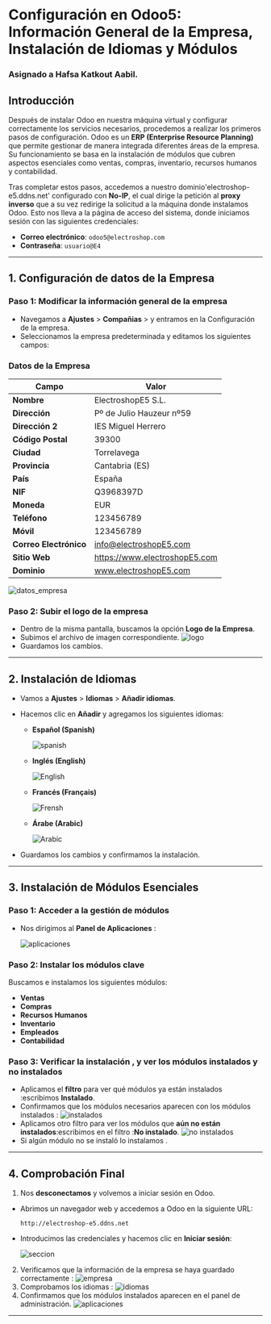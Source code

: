 # **Configuración en Odoo5: Información General de la Empresa, Instalación de Idiomas y Módulos**
### Asignado a Hafsa Katkout Aabil.
## **Introducción**

Después de instalar Odoo en nuestra máquina virtual y configurar correctamente los servicios necesarios, procedemos a realizar los primeros pasos de configuración. Odoo es un **ERP (Enterprise Resource Planning)** que permite gestionar de manera integrada diferentes áreas de la empresa. Su funcionamiento se basa en la instalación de módulos que cubren aspectos esenciales como ventas, compras, inventario, recursos humanos y contabilidad. 

Tras completar estos pasos, accedemos a nuestro dominio'electroshop-e5.ddns.net' configurado con **No-IP**, el cual dirige la petición al **proxy inverso** que a su vez redirige la solicitud a la máquina donde instalamos Odoo. Esto nos lleva a la página de acceso del sistema, donde iniciamos sesión con las siguientes credenciales:

- **Correo electrónico**: `odoo5@electroshop.com`
- **Contraseña**: `usuario@E4`

---

## **1. Configuración de datos de la Empresa**

### **Paso 1: Modificar la información general de la empresa**
- Navegamos a **Ajustes** > **Compañias** > y entramos en la Configuración de la empresa.
- Seleccionamos la empresa predeterminada y editamos los siguientes campos:

### **Datos de la Empresa**

| Campo               | Valor                              |
|---------------------|----------------------------------|
| **Nombre**         | ElectroshopE5 S.L.               |
| **Dirección**      | Pº de Julio Hauzeur nº59         |
| **Dirección 2**    | IES Miguel Herrero               |
| **Código Postal**  | 39300                             |
| **Ciudad**         | Torrelavega                       |
| **Provincia**      | Cantabria (ES)                   |
| **País**          | España                            |
| **NIF**           | Q3968397D                             |
| **Moneda**        | EUR                               |
| **Teléfono**      | 123456789                         |
| **Móvil**         | 123456789                         |
| **Correo Electrónico** | info@electroshopE5.com     |
| **Sitio Web**     | https://www.electroshopE5.com    |
| **Dominio**      | www.electroshopE5.com      |


![datos_empresa](./img/Hafsa14.jpg)

### **Paso 2: Subir el logo de la empresa**
- Dentro de la misma pantalla, buscamos la opción **Logo de la Empresa**.
- Subimos el archivo de imagen correspondiente.
![logo](./img/Hafsa3.jpg)
- Guardamos los cambios.

---

## **2. Instalación de Idiomas**

- Vamos a **Ajustes** > **Idiomas** > **Añadir idiomas**.
- Hacemos clic en **Añadir** y agregamos los siguientes idiomas:
  - **Español (Spanish)**

    ![spanish](./img/Hafsa12.jpg)

  - **Inglés (English)**

    ![English](./img/Hafsa10.jpg)
  - **Francés (Français)**

    ![Frensh](./img/Hafsa11.jpg)

  - **Árabe (Arabic)**

    ![Arabic](./img/Hafsa13.jpg)

- Guardamos los cambios y confirmamos la instalación.

---

## **3. Instalación de Módulos Esenciales**

### **Paso 1: Acceder a la gestión de módulos**

  - Nos dirigimos al **Panel de Aplicaciones** :

    ![aplicaciones](./img/Hafsa5.jpg)


### **Paso 2: Instalar los módulos clave**
Buscamos e instalamos los siguientes módulos:
  - **Ventas**
  - **Compras**
  - **Recursos Humanos**
  - **Inventario**
  - **Empleados**
  - **Contabilidad**

### **Paso 3: Verificar la instalación , y ver los módulos instalados y no instalados**
- Aplicamos el **filtro** para ver qué módulos ya están instalados :escribimos **Instalado**.
- Confirmamos que los módulos necesarios aparecen con los módulos instalados :
![instalados](./img/Hafsa6.jpg)
- Aplicamos otro filtro para ver los módulos que **aún no están instalados**:escribimos en el filtro :**No instalado**.
![no instalados](./img/Hafsa7.jpg)
- Si algún módulo no se instaló lo instalamos .

---

## **4. Comprobación Final**
1. Nos **desconectamos** y volvemos a iniciar sesión en Odoo.
- Abrimos un navegador web y accedemos a Odoo en la siguiente URL:
  ```
  http://electroshop-e5.ddns.net
  ```
- Introducimos las credenciales y hacemos clic en **Iniciar sesión**:

  ![seccion](./img/Hafsa1.jpg)

2. Verificamos que la información de la empresa se haya guardado correctamente :
![empresa](./img/Hafsa8.jpg)
3. Comprobamos los idiomas :
![idiomas](./img/Hafsa9.jpg)
4. Confirmamos que los módulos instalados aparecen en el panel de administración.
![aplicaciones](./img/Hafsa6.jpg)

---

